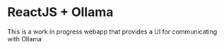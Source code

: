 # ReactJS + Ollama

This is a work in progress webapp that provides a UI for communicating with Ollama

